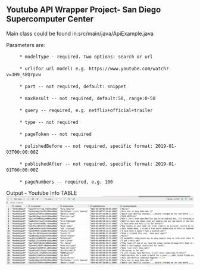## Youtube API Wrapper Project- San Diego Supercomputer Center

Main class could be found in:src/main/java/ApiExample.java

Parameters are:


         * modelType - required. Two options: search or url
         
         * url(for url model) e.g. https://www.youtube.com/watch?v=3H9_s8Qrpvw
         
         * part -- not required, default: snippet
         
         * maxResult -- not required, default:50, range:0-50
         
         * query -- required, e.g. netflix+official+trailer
         
         * type -- not required
         
         * pageToken -- not required
         
         * pulishedBefore -- not required, specific format: 2019-01-03T00:00:00Z
         
         * publishedAfter -- not required, specific format: 2019-01-01T00:00:00Z
         
         * pageNumbers -- required, e.g. 100

Output  - Youtube Info TABLE
[![image](https://github.com/huangbeidan/Spider/blob/master/assets/youtube1.png)](#capture)



